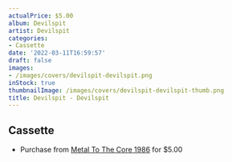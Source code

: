 ```yaml
---
actualPrice: $5.00
album: Devilspit
artist: Devilspit
categories:
- Cassette
date: '2022-03-11T16:59:57'
draft: false
images:
- /images/covers/devilspit-devilspit.png
inStock: true
thumbnailImage: /images/covers/devilspit-devilspit-thumb.png
title: Devilspit - Devilspit
---
```


## Cassette
* Purchase from [Metal To The Core 1986](https://metaltothecore1986.com/shop/devilspit-devilspit-cassette/) for $5.00
